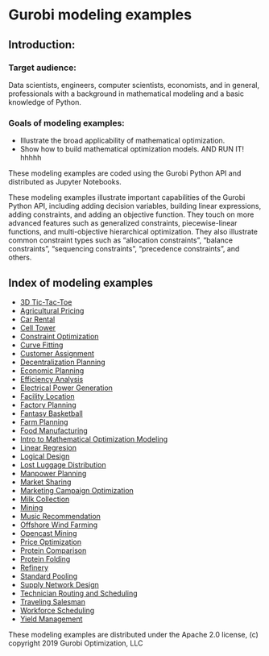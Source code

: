 # Gurobi modeling examples

## Introduction: 

### Target audience:
Data scientists, engineers, computer scientists, economists, and in general, professionals with a background in mathematical modeling and a basic knowledge of Python.

### Goals of modeling examples:
+ Illustrate the broad applicability of mathematical optimization.
+ Show how to build mathematical optimization models. AND RUN IT! hhhhh

These modeling examples are coded using the Gurobi Python API and distributed as Jupyter Notebooks.

These modeling examples illustrate important capabilities of the Gurobi Python API, including adding decision 
variables, building linear expressions, adding constraints, and adding an objective function.
They touch on more advanced features such as generalized constraints, piecewise-linear functions, and 
multi-objective hierarchical optimization.  They also illustrate common constraint types such as “allocation constraints”, 
“balance constraints”, “sequencing constraints”, “precedence constraints”, and others.

## Index of modeling examples

- [3D Tic-Tac-Toe](https://github.com/Gurobi/modeling-examples/tree/master/3d_tic_tac_toe)
- [Agricultural Pricing](https://github.com/Gurobi/modeling-examples/tree/master/agricultural_pricing)
- [Car Rental](https://github.com/Gurobi/modeling-examples/tree/master/car_rental_1_2)
- [Cell Tower](https://github.com/Gurobi/modeling-examples/tree/master/cell_tower_coverage)
- [Constraint Optimization](https://github.com/Gurobi/modeling-examples/tree/master/)
- [Curve Fitting](https://github.com/Gurobi/modeling-examples/tree/master/curve_fitting)
- [Customer Assignment](https://github.com/Gurobi/modeling-examples/tree/master/customer_assignment)
- [Decentralization Planning](https://github.com/Gurobi/modeling-examples/tree/master/decentralization_planning)
- [Economic Planning](https://github.com/Gurobi/modeling-examples/tree/master/economic_planning)
- [Efficiency Analysis](https://github.com/Gurobi/modeling-examples/tree/master/efficiency_analysis)
- [Electrical Power Generation](https://github.com/Gurobi/modeling-examples/tree/master/electrical_power_generation_1_2)
- [Facility Location](https://github.com/Gurobi/modeling-examples/tree/master/facility_location)
- [Factory Planning](https://github.com/Gurobi/modeling-examples/tree/master/factory_planning_1_2)
- [Fantasy Basketball](https://github.com/Gurobi/modeling-examples/tree/master/fantasy_basketball_1_2)
- [Farm Planning](https://github.com/Gurobi/modeling-examples/tree/master/farm_planning)
- [Food Manufacturing](https://github.com/Gurobi/modeling-examples/tree/master/food_manufacturing_1_2)
- [Intro to Mathematical Optimization Modeling](https://github.com/Gurobi/modeling-examples/tree/master/intro_to_modeling)
- [Linear Regresion](https://github.com/Gurobi/modeling-examples/tree/master/linear_regression)
- [Logical Design](https://github.com/Gurobi/modeling-examples/tree/master/logical_design)
- [Lost Luggage Distribution](https://github.com/Gurobi/modeling-examples/tree/master/lost_luggage_distribution)
- [Manpower Planning](https://github.com/Gurobi/modeling-examples/tree/master/manpower_planning)
- [Market Sharing](https://github.com/Gurobi/modeling-examples/tree/master/market_sharing)
- [Marketing Campaign Optimization](https://github.com/Gurobi/modeling-examples/tree/master/marketing_campaign_optimization)
- [Milk Collection](https://github.com/Gurobi/modeling-examples/tree/master/milk_collection)
- [Mining](https://github.com/Gurobi/modeling-examples/tree/master/mining)
- [Music Recommendation](https://github.com/Gurobi/modeling-examples/tree/master/music_recommendation)
- [Offshore Wind Farming](https://github.com/Gurobi/modeling-examples/tree/master/offshore_wind_farming)
- [Opencast Mining](https://github.com/Gurobi/modeling-examples/tree/master/opencast_mining)
- [Price Optimization](https://github.com/Gurobi/modeling-examples/tree/master/price_optimization)
- [Protein Comparison](https://github.com/Gurobi/modeling-examples/tree/master/protein_comparison)
- [Protein Folding](https://github.com/Gurobi/modeling-examples/tree/master/protein_folding)
- [Refinery](https://github.com/Gurobi/modeling-examples/tree/master/refinery)
- [Standard Pooling](https://github.com/Gurobi/modeling-examples/tree/master/pooling)
- [Supply Network Design](https://github.com/Gurobi/modeling-examples/tree/master/supply_network_design_1_2)
- [Technician Routing and Scheduling](https://github.com/Gurobi/modeling-examples/tree/master/technician_routing_scheduling)
- [Traveling Salesman](https://github.com/Gurobi/modeling-examples/tree/master/traveling_salesman)
- [Workforce Scheduling](https://github.com/Gurobi/modeling-examples/tree/master/workforce)
- [Yield Management](https://github.com/Gurobi/modeling-examples/tree/master/yield_management)

These modeling examples are distributed under the Apache 2.0 license, (c) copyright 2019 Gurobi Optimization, LLC
